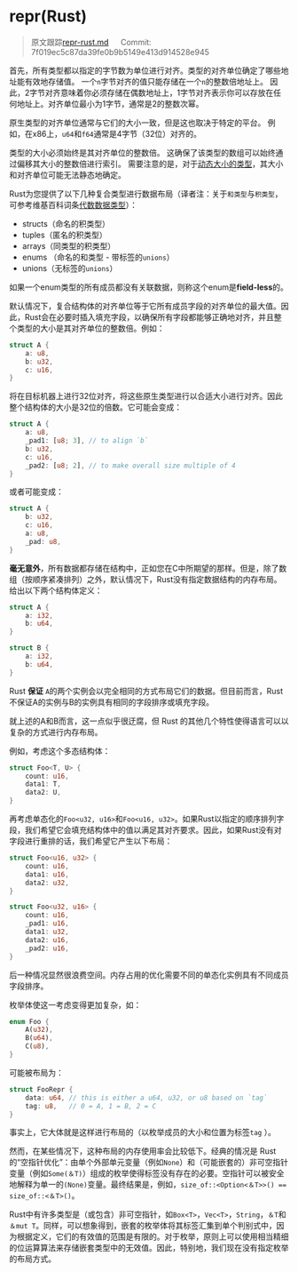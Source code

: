 # repr(Rust)

> 原文跟踪[repr-rust.md](https://github.com/rust-lang-nursery/nomicon/blob/master/src/repr-rust.md)   Commit: 7f019ec5c87da39fe0b9b5149e413d914528e945

首先，所有类型都以指定的字节数为单位进行对齐。类型的对齐单位确定了哪些地址能有效地存储值。 一个`n`字节对齐的值只能存储在一个`n`的整数倍地址上。 因此，2字节对齐意味着你必须存储在偶数地址上，1字节对齐表示你可以存放在任何地址上。对齐单位最小为1字节，通常是2的整数次幂。

原生类型的对齐单位通常与它们的大小一致，但是这也取决于特定的平台。 例如，在x86上，`u64`和`f64`通常是4字节（32位）对齐的。

类型的大小必须始终是其对齐单位的整数倍。 这确保了该类型的数组可以始终通过偏移其大小的整数倍进行索引。 需要注意的是，对于[动态大小的类型](https://rustlang-cn.org/office/rust/advrust/data/exotic-sizes.html#dynamically-sized-types-dsts)，其大小和对齐单位可能无法静态地确定。

Rust为您提供了以下几种复合类型进行数据布局（译者注：关于`和类型`与`积类型`，可参考维基百科词条[代数数据类型](https://en.wikipedia.org/wiki/Algebraic_data_type)）：

- structs（命名的积类型）
- tuples（匿名的积类型）
- arrays（同类型的积类型）
- enums （命名的和类型 - 带标签的`unions`）
- unions（无标签的`unions`）

如果一个enum类型的所有成员都没有关联数据，则称这个enum是**field-less**的。

默认情况下，复合结构体的对齐单位等于它所有成员字段的对齐单位的最大值。因此，Rust会在必要时插入填充字段，以确保所有字段都能够正确地对齐，并且整个类型的大小是其对齐单位的整数倍。例如：

```rust
struct A {
    a: u8,
    b: u32,
    c: u16,
}
```

将在目标机器上进行32位对齐，将这些原生类型进行以合适大小进行对齐。因此整个结构体的大小是32位的倍数。它可能会变成：

```rust
struct A {
    a: u8,
    _pad1: [u8; 3], // to align `b`
    b: u32,
    c: u16,
    _pad2: [u8; 2], // to make overall size multiple of 4
}
```

或者可能变成：

```rust
struct A {
    b: u32,
    c: u16,
    a: u8,
    _pad: u8,
}
```

**毫无意外**，所有数据都存储在结构中，正如您在C中所期望的那样。但是，除了数组（按顺序紧凑排列）之外，默认情况下，Rust没有指定数据结构的内存布局。给出以下两个结构体定义：

```rust
struct A {
    a: i32,
    b: u64,
}

struct B {
    a: i32,
    b: u64,
}
```

Rust **保证** `A`的两个实例会以完全相同的方式布局它们的数据。但目前而言，Rust 不保证A的实例与B的实例具有相同的字段排序或填充字段。

就上述的A和B而言，这一点似乎很迂腐，但 Rust 的其他几个特性使得语言可以以复杂的方式进行内存布局。

例如，考虑这个多态结构体：

```rust
struct Foo<T, U> {
    count: u16,
    data1: T,
    data2: U,
}
```

再考虑单态化的`Foo<u32, u16>`和`Foo<u16, u32>`。如果Rust以指定的顺序排列字段，我们希望它会填充结构体中的值以满足其对齐要求。因此，如果Rust没有对字段进行重排的话，我们希望它产生以下布局：

```rust
struct Foo<u16, u32> {
    count: u16,
    data1: u16,
    data2: u32,
}

struct Foo<u32, u16> {
    count: u16,
    _pad1: u16,
    data1: u32,
    data2: u16,
    _pad2: u16,
}
```

后一种情况显然很浪费空间。内存占用的优化需要不同的单态化实例具有不同成员字段排序。

枚举体使这一考虑变得更加复杂，如：

```rust
enum Foo {
    A(u32),
    B(u64),
    C(u8),
}
```

可能被布局为：

```rust
struct FooRepr {
    data: u64, // this is either a u64, u32, or u8 based on `tag`
    tag: u8,   // 0 = A, 1 = B, 2 = C
}
```

事实上，它大体就是这样进行布局的（以枚举成员的大小和位置为标签`tag` ）。

然而，在某些情况下，这种布局的内存使用率会比较低下。经典的情况是 Rust 的“空指针优化”：由单个外部单元变量（例如`None`）和（可能嵌套的）非可空指针变量（例如`Some(＆T)`）组成的枚举使得标签没有存在的必要。空指针可以被安全地解释为单一的`(None)`变量。最终结果是，例如，`size_of::<Option<＆T>>() == size_of::<＆T>()`。

Rust中有许多类型是（或包含）非可空指针，如`Box<T>`，`Vec<T>`，`String`，`＆T`和`＆mut T`。同样，可以想象得到，嵌套的枚举体将其标签汇集到单个判别式中，因为根据定义，它们的有效值的范围是有限的。对于枚举，原则上可以使用相当精细的位运算算法来存储嵌套类型中的无效值。因此，特别地，我们现在没有指定枚举的布局方式。
